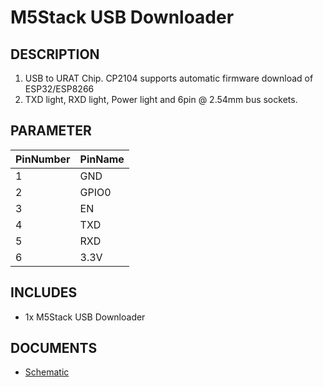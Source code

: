 # M5Stack USB Downloader

## DESCRIPTION

1. USB to URAT Chip. CP2104 supports automatic firmware download of ESP32/ESP8266
2. TXD light, RXD light, Power light and 6pin @ 2.54mm bus sockets.

## PARAMETER

PinNumber | PinName
---|---
1 | GND
2 | GPIO0
3 | EN
4 | TXD
5 | RXD
6 | 3.3V

## INCLUDES

- 1x M5Stack USB Downloader

## DOCUMENTS

- [Schematic](https://github.com/watson8544/M5Stack-UserGuide/blob/master/TOOLS_DOCS/USBtool.pdf)
